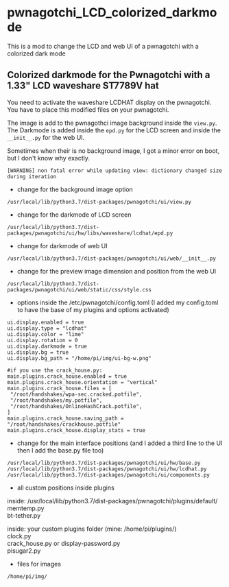 # pwnagotchi_LCD_colorized_darkmode
This is a mod to change the LCD and web UI of a pwnagotchi with a colorized dark mode

Colorized darkmode for the Pwnagotchi with a 1.33" LCD waveshare ST7789V hat  
--------------
  
You need to activate the waveshare LCDHAT display on the pwnagotchi.  
You have to place this modified files on your pwnagotchi.

The image is add to the pwnagothci image background inside the `view.py`.  
The Darkmode is added inside the `epd.py` for the LCD screen and inside the `__init__.py` for the web UI.  

Sometimes when their is no background image, I got a minor error on boot, but I don't know why exactly.
```
[WARNING] non fatal error while updating view: dictionary changed size during iteration
```
  
- change for the background image option  
```
/usr/local/lib/python3.7/dist-packages/pwnagotchi/ui/view.py  
```
- change for the darkmode of LCD screen  
```
/usr/local/lib/python3.7/dist-packages/pwnagotchi/ui/hw/libs/waveshare/lcdhat/epd.py  
```
- change for darkmode of web UI  
```
/usr/local/lib/python3.7/dist-packages/pwnagotchi/ui/web/__init__.py
```
  
- change for the preview image dimension and position from the web UI  
```
/usr/local/lib/python3.7/dist-packages/pwnagotchi/ui/web/static/css/style.css  
```
  
- options inside the /etc/pwnagotchi/config.toml  (I added my config.toml to have the base of my plugins and options activated)
```
ui.display.enabled = true
ui.display.type = "lcdhat"
ui.display.color = "lime"
ui.display.rotation = 0
ui.display.darkmode = true
ui.display.bg = true
ui.display.bg_path = "/home/pi/img/ui-bg-w.png"

#if you use the crack_house.py:
main.plugins.crack_house.enabled = true
main.plugins.crack_house.orientation = "vertical"
main.plugins.crack_house.files = [
 "/root/handshakes/wpa-sec.cracked.potfile",
 "/root/handshakes/my.potfile",
 "/root/handshakes/OnlineHashCrack.potfile",
]
main.plugins.crack_house.saving_path = "/root/handshakes/crackhouse.potfile"
main.plugins.crack_house.display_stats = true

```
  
- change for the main interface positions (and I added a third line to the UI then I add the base.py file too)
```
/usr/local/lib/python3.7/dist-packages/pwnagotchi/ui/hw/base.py
/usr/local/lib/python3.7/dist-packages/pwnagotchi/ui/hw/lcdhat.py
/usr/local/lib/python3.7/dist-packages/pwnagotchi/ui/components.py
```  

- all custom positions inside plugins  

inside: /usr/local/lib/python3.7/dist-packages/pwnagotchi/plugins/default/  
memtemp.py  
bt-tether.py  

inside: your custom plugins folder (mine: /home/pi/plugins/)  
clock.py  
crack_house.py or display-password.py  
pisugar2.py  
   
- files for images  
```
/home/pi/img/
```

